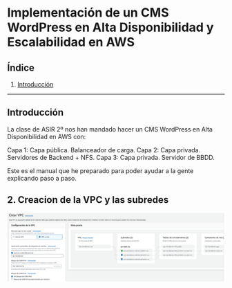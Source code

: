 # Implementación de un CMS WordPress en Alta Disponibilidad y Escalabilidad en AWS

## Índice
1. [Introducción](#introducción)


---

## Introducción
La clase de ASIR 2º nos han mandado hacer un CMS WordPress en Alta Disponibilidad en AWS con:

Capa 1: Capa pública. Balanceador de carga.
Capa 2: Capa privada. Servidores de Backend + NFS.
Capa 3: Capa privada. Servidor de BBDD.

Este es el manual que he preparado para poder ayudar a la gente explicando paso a paso.

## 2. Creacion de la VPC y las subredes

![Texto alternativo](imagenes/Captura%20desde%202024-12-05%2018-59-01.png)
